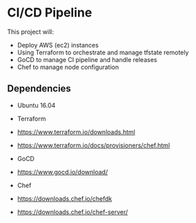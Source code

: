# CI/CD Pipeline

This project will:

 - Deploy AWS (ec2) instances
 - Using Terraform to orchestrate and manage tfstate remotely
 - GoCD to manage CI pipeline and handle releases
 - Chef to manage node configuration

## Dependencies

- Ubuntu 16.04

- Terraform
 - https://www.terraform.io/downloads.html
 - https://www.terraform.io/docs/provisioners/chef.html

- GoCD
 - https://www.gocd.io/download/
 
- Chef
 - https://downloads.chef.io/chefdk
 - https://downloads.chef.io/chef-server/



